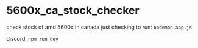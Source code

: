 # 5600x_ca_stock_checker

check stock of amd 5600x in canada
just checking
to run:
`nodemon app.js`

discord:
`npm run dev`
